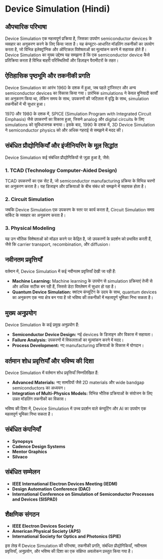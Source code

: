 # Device Simulation (Hindi)

## औपचारिक परिभाषा

Device Simulation एक महत्वपूर्ण प्रक्रिया है, जिसका उपयोग semiconductor devices के व्यवहार का अनुकरण करने के लिए किया जाता है। यह कंप्यूटर-आधारित मॉडलिंग तकनीकों का उपयोग करता है, जो विभिन्न इलेक्ट्रॉनिक और ऑप्टिकल विशेषताओं का मूल्यांकन करने में सहायक होते हैं। Device Simulation का मुख्य उद्देश्य यह समझना है कि एक semiconductor device कैसे प्रतिक्रिया करता है विभिन्न बाहरी परिस्थितियों और डिज़ाइन पैरामीटरों के तहत।

## ऐतिहासिक पृष्ठभूमि और तकनीकी प्रगति

Device Simulation का आरंभ 1960 के दशक में हुआ, जब पहले ट्रांजिस्टर और अन्य semiconductor devices का विकास किया गया। प्रारंभिक simulations ने केवल बुनियादी कार्यों का अनुकरण किया था, लेकिन समय के साथ, उपकरणों की जटिलता में वृद्धि के साथ, simulation तकनीकों में भी सुधार हुआ। 

1970 और 1980 के दशक में, SPICE (Simulation Program with Integrated Circuit Emphasis) जैसे उपकरणों का विकास हुआ, जिसने analog और digital circuits के लिए simulations को सुविधाजनक बनाया। इसके बाद, 1990 के दशक में, 3D Device Simulation ने semiconductor physics को और अधिक गहराई से समझने में मदद की।

## संबंधित प्रौद्योगिकियाँ और इंजीनियरिंग के मूल सिद्धांत

Device Simulation कई संबंधित प्रौद्योगिकियों से जुड़ा हुआ है, जैसे:

### 1. TCAD (Technology Computer-Aided Design)
TCAD उपकरणों का एक सेट है, जो semiconductor manufacturing प्रक्रिया के विभिन्न चरणों का अनुकरण करता है। यह डिजाइन और प्रक्रियाओं के बीच संबंध को समझने में सहायक होता है।

### 2. Circuit Simulation
जबकि Device Simulation एक उपकरण के स्तर पर कार्य करता है, Circuit Simulation समग्र सर्किट के व्यवहार का अनुकरण करता है। 

### 3. Physical Modeling
यह उन भौतिक विशेषताओं को मॉडल करने पर केंद्रित है, जो उपकरणों के प्रदर्शन को प्रभावित करती हैं, जैसे कि carrier transport, recombination, और diffusion।

## नवीनतम प्रवृत्तियाँ

वर्तमान में, Device Simulation में कई नवीनतम प्रवृत्तियाँ देखी जा रही हैं:

- **Machine Learning:** Machine learning के उपयोग से simulation प्रक्रियाएं तेजी से और अधिक सटीक बन रही हैं, जिससे डेटा विश्लेषण में सुधार हो रहा है।
- **Quantum Device Simulation:** क्वांटम कंप्यूटिंग के उदय के साथ, quantum devices का अनुकरण एक नया क्षेत्र बन गया है जो भविष्य की तकनीकों में महत्वपूर्ण भूमिका निभा सकता है।

## मुख्य अनुप्रयोग

Device Simulation के कई प्रमुख अनुप्रयोग हैं:

- **Semiconductor Device Design:** नई devices के डिजाइन और विकास में सहायता।
- **Failure Analysis:** उपकरणों में विफलताओं का मूल्यांकन करने में मदद।
- **Process Development:** नए manufacturing प्रक्रियाओं के विकास में योगदान।

## वर्तमान शोध प्रवृत्तियाँ और भविष्य की दिशा

Device Simulation में वर्तमान शोध प्रवृत्तियाँ निम्नलिखित हैं:

- **Advanced Materials:** नए सामग्रियों जैसे 2D materials और wide bandgap semiconductors का अध्ययन।
- **Integration of Multi-Physics Models:** विभिन्न भौतिक प्रक्रियाओं के संयोजन के लिए उन्नत मॉडलिंग तकनीकों का विकास।

भविष्य की दिशा में, Device Simulation में उच्च प्रदर्शन वाले कंप्यूटिंग और AI का उपयोग एक महत्वपूर्ण भूमिका निभा सकता है।

## संबंधित कंपनियाँ

- **Synopsys**
- **Cadence Design Systems**
- **Mentor Graphics**
- **Silvaco**

## संबंधित सम्मेलन

- **IEEE International Electron Devices Meeting (IEDM)**
- **Design Automation Conference (DAC)**
- **International Conference on Simulation of Semiconductor Processes and Devices (SISPAD)**

## शैक्षणिक संगठन

- **IEEE Electron Devices Society**
- **American Physical Society (APS)**
- **International Society for Optics and Photonics (SPIE)**

इस लेख में Device Simulation की परिभाषा, तकनीकी प्रगति, संबंधित प्रौद्योगिकियाँ, नवीनतम प्रवृत्तियाँ, अनुप्रयोग, और भविष्य की दिशा का एक संक्षिप्त अवलोकन प्रस्तुत किया गया है।